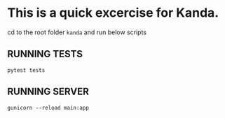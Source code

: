 # This is a quick excercise for Kanda. 
cd to the root folder `kanda` and run below scripts 


## RUNNING TESTS
`pytest tests`

## RUNNING SERVER
`gunicorn --reload main:app`